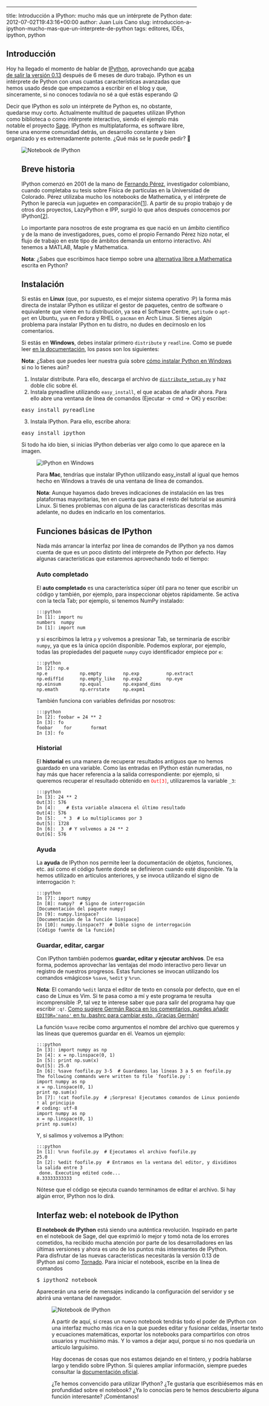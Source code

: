 ---
title: Introducción a IPython: mucho más que un intérprete de Python
date: 2012-07-02T19:43:16+00:00
author: Juan Luis Cano
slug: introduccion-a-ipython-mucho-mas-que-un-interprete-de-python
tags: editores, IDEs, ipython, python

## Introducción

Hoy ha llegado el momento de hablar de [IPython](http://ipython.org/ "IPython"), aprovechando que [acaba de salir la versión 0.13](http://ipython.org/ipython-doc/rel-0.13/whatsnew/version0.13.html) después de 6 meses de duro trabajo. IPython es un intérprete de Python con unas cuantas características avanzadas que hemos usado desde que empezamos a escribir en el blog y que, sinceramente, si no conoces todavía no sé a qué estás esperando 😛

Decir que IPython es _solo_ un intérprete de Python es, no obstante, quedarse muy corto. Actualmente multitud de paquetes utilizan IPython como biblioteca o como intérprete interactivo, siendo el ejemplo más notable el proyecto [Sage](http://pybonacci.org/2012/05/06/sage-software-matematico-libre-como-alternativa/ "Sage: software matemático libre como alternativa"). IPython es multiplataforma, es software libre, tiene una enorme comunidad detrás, un desarrollo constante y bien organizado y es extremadamente potente. ¿Qué más se le puede pedir? 🙂<figure id="attachment_681" style="width: 560px" class="wp-caption aligncenter">

![Notebook de IPython](http://pybonacci.org/images/2012/07/ipy_013_notebook_spectrogram.png)

## Breve historia

IPython comenzó en 2001 de la mano de [Fernando Pérez](http://fperez.org/personal.html), investigador colombiano, cuando completaba su tesis sobre Física de partículas en la Universidad de Colorado. Pérez utilizaba mucho los notebooks de Mathematica, y el intérprete de Python le parecía «un juguete» en comparación[[1](http://blog.fperez.org/2012/01/ipython-notebook-historical.html)]. A partir de su propio trabajo y de otros dos proyectos, LazyPython e IPP, surgió lo que años después conocemos por IPython[[2](http://ipython.org/ipython-doc/dev/about/history.html)].

Lo importante para nosotros de este programa es que nació en un ámbito científico y de la mano de investigadores, pues, como el propio Fernando Pérez hizo notar, el flujo de trabajo en este tipo de ámbitos demanda un entorno interactivo. Ahí tenemos a MATLAB, Maple y Mathematica.

<!--more-->

**Nota**: ¿Sabes que escribimos hace tiempo sobre una [alternativa libre a Mathematica](http://pybonacci.org/2012/04/02/presentando-mathics-una-alternativa-libre-y-ligera-a-mathematica/ "Presentando Mathics: una alternativa libre y ligera a Mathematica") escrita en Python?

## Instalación

Si estás en **Linux** (que, por supuesto, es el mejor sistema operativo :P) la forma más directa de instalar IPython es utilizar el gestor de paquetes, centro de software o equivalente que viene en tu distribución, ya sea el Software Centre, `aptitude` o `apt-get` en Ubuntu, `yum` en Fedora y RHEL o `pacman` en Arch Linux. Si tienes algún problema para instalar IPython en tu distro, no dudes en decírnoslo en los comentarios.

Si estás en **Windows**, debes instalar primero `distribute` y `readline`. Como se puede leer [en la documentación](http://ipython.org/ipython-doc/stable/install/install.html#windows), los pasos son los siguientes:

**Nota**: ¿Sabes que puedes leer nuestra guía sobre [cómo instalar Python en Windows](http://pybonacci.org/2012/06/27/python-en-windows-hola-mundo-en-7-minutos/ "Python en Windows: «¡Hola mundo!» en 7 minutos") si no lo tienes aún?

  1. Instalar distribute. Para ello, descarga el archivo de [`distribute_setup.py`](http://python-distribute.org/distribute_setup.py) y haz doble clic sobre él.
  2. Instala pyreadline utilizando `easy_install`, el que acabas de añadir ahora. Para ello abre una ventana de línea de comandos (Ejecutar -> cmd -> OK) y escribe:

<pre>easy_install pyreadline</pre>

<ol start="3">
  <li>
    Instala IPython. Para ello, escribe ahora:
  </li>
</ol>

<pre>easy_install ipython</pre>

Si todo ha ido bien, si inicias IPython deberías ver algo como lo que aparece en la imagen.<figure id="attachment_695" style="width: 538px" class="wp-caption aligncenter">

![IPython en Windows](http://pybonacci.org/images/2012/07/ipython_windows.png)

Para **Mac**, tendrías que instalar IPython utilizando easy_install al igual que hemos hecho en Windows a través de una ventana de línea de comandos.

**Nota**: Aunque hayamos dado breves indicaciones de instalación en las tres plataformas mayoritarias, ten en cuenta que para el resto del tutorial se asumirá Linux. Si tienes problemas con alguna de las características descritas más adelante, no dudes en indicarlo en los comentarios.

## Funciones básicas de IPython

Nada más arrancar la interfaz por línea de comandos de IPython ya nos damos cuenta de que es un poco distinto del intérprete de Python por defecto. Hay algunas características que estaremos aprovechando todo el tiempo:

### Auto completado

El **auto completado** es una característica súper útil para no tener que escribir un código y también, por ejemplo, para inspeccionar objetos rápidamente. Se activa con la tecla Tab; por ejemplo, si tenemos NumPy instalado:

    :::python
    In [1]: import nu
    numbers  numpy
    In [1]: import num

y si escribimos la letra `p` y volvemos a presionar Tab, se terminaría de escribir `numpy`, ya que es la única opción disponible. Podemos explorar, por ejemplo, todas las propiedades del paquete `numpy` cuyo identificador empiece por `e`:

    :::python
    In [2]: np.e
    np.e            np.empty        np.exp          np.extract
    np.ediff1d      np.empty_like   np.exp2         np.eye
    np.einsum       np.equal        np.expand_dims
    np.emath        np.errstate     np.expm1

También funciona con variables definidas por nosotros:

    :::python
    In [2]: foobar = 24 ** 2
    In [3]: fo
    foobar    for       format
    In [3]: fo

### Historial

El **historial** es una manera de recuperar resultados antiguos que no hemos guardado en una variable. Como las entradas en IPython están numeradas, no hay más que hacer referencia a la salida correspondiente: por ejemplo, si queremos recuperar el resultado obtenido en <code style="color:red;">Out[3]</code>, utilizaremos la variable `_3`:

    :::python
    In [3]: 24 ** 2
    Out[3]: 576
    In [4]: _  # Esta variable almacena el último resultado
    Out[4]: 576
    In [5]: _ * 3  # Lo multiplicamos por 3
    Out[5]: 1728
    In [6]: _3  # Y volvemos a 24 ** 2
    Out[6]: 576

### Ayuda

La **ayuda** de IPython nos permite leer la documentación de objetos, funciones, etc. así como el código fuente donde se definieron cuando esté disponible. Ya la hemos utilizado en artículos anteriores, y se invoca utilizando el signo de interrogación `?`:

    :::python
    In [7]: import numpy
    In [8]: numpy?  # Signo de interrogación
    [Documentación del paquete numpy]
    In [9]: numpy.linspace?
    [Documentación de la función linspace]
    In [10]: numpy.linspace??  # Doble signo de interrogación
    [Código fuente de la función]

### Guardar, editar, cargar

Con IPython también podemos **guardar, editar y ejecutar archivos**. De esa forma, podemos aprovechar las ventajas del modo interactivo pero llevar un registro de nuestros progresos. Estas funciones se invocan utilizando los comandos «mágicos» `%save`, `%edit` y `%run`.

**Nota**: El comando `%edit` lanza el editor de texto en consola por defecto, que en el caso de Linux es Vim. Si te pasa como a mí y este programa te resulta incomprensible :P, tal vez te interese saber que para salir del programa hay que escribir `:q!`. <ins datetime="2013-08-01T21:24:50+00:00">Como sugiere Germán Racca en los comentarios, puedes añadir <code>EDITOR='nano'</code> en tu .bashrc para cambiar esto. ¡Gracias Germán!</ins>

La función `%save` recibe como argumentos el nombre del archivo que queremos y las líneas que queremos guardar en él. Veamos un ejemplo:

    :::python
    In [3]: import numpy as np
    In [4]: x = np.linspace(0, 1)
    In [5]: print np.sum(x)
    Out[5]: 25.0
    In [6]: %save foofile.py 3-5  # Guardamos las líneas 3 a 5 en foofile.py
    The following commands were written to file `foofile.py`:
    import numpy as np
    x = np.linspace(0, 1)
    print np.sum(x)
    In [7]: !cat foofile.py  # ¡Sorpresa! Ejecutamos comandos de Linux poniendo ! al principio
    # coding: utf-8
    import numpy as np
    x = np.linspace(0, 1)
    print np.sum(x)

Y, si salimos y volvemos a IPython:

    :::python
    In [1]: %run foofile.py  # Ejecutamos el archivo foofile.py
    25.0
    In [2]: %edit foofile.py  # Entramos en la ventana del editor, y dividimos la salida entre 3
     done. Executing edited code...
    8.33333333333

Nótese que el código se ejecuta cuando terminamos de editar el archivo. Si hay algún error, IPython nos lo dirá.

## Interfaz web: el notebook de IPython

**El notebook de IPython** está siendo una auténtica revolución. Inspirado en parte en el notebook de Sage, del que exprimió lo mejor y tomó nota de los errores cometidos, ha recibido mucha atención por parte de los desarrolladores en las últimas versiones y ahora es uno de los puntos más interesantes de IPython. Para disfrutar de las nuevas características necesitarás la versión 0.13 de IPython así como [Tornado](http://www.tornadoweb.org/). Para iniciar el notebook, escribe en la línea de comandos

<pre>$ ipython2 notebook</pre>

Aparecerán una serie de mensajes indicando la configuración del servidor y se abrirá una ventana del navegador.<figure id="attachment_701" style="width: 560px" class="wp-caption aligncenter">

![Notebook de IPython](http://pybonacci.org/images/2012/07/ipython_notebook.png)

A partir de aquí, si creas un nuevo notebook tendrás todo el poder de IPython con una interfaz mucho más rica en la que puedes editar y fusionar celdas, insertar texto y ecuaciones matemáticas, exportar los notebooks para compartirlos con otros usuarios y muchísimo más. Y lo vamos a dejar aquí, porque si no nos quedaría un artículo larguísimo.

Hay docenas de cosas que nos estamos dejando en el tintero, y podría hablarse largo y tendido sobre IPython. Si quieres ampliar información, siempre puedes consultar la [documentación oficial](http://ipython.org/ipython-doc/stable/index.html).

¿Te hemos convencido para utilizar IPython? ¿Te gustaría que escribiésemos más en profundidad sobre el notebook? ¿Ya lo conocías pero te hemos descubierto alguna función interesante? ¡Coméntanos!